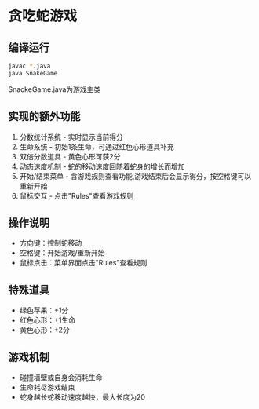 # 贪吃蛇游戏


## 编译运行
```bash
javac *.java
java SnakeGame
```
SnackeGame.java为游戏主类

## 实现的额外功能
1. 分数统计系统 - 实时显示当前得分
2. 生命系统 - 初始1条生命，可通过红色心形道具补充
3. 双倍分数道具 - 黄色心形可获2分
4. 动态速度机制 - 蛇的移动速度回随着蛇身的增长而增加
5. 开始/结束菜单 - 含游戏规则查看功能,游戏结束后会显示得分，按空格键可以重新开始
6. 鼠标交互 - 点击"Rules"查看游戏规则

## 操作说明
- 方向键：控制蛇移动
- 空格键：开始游戏/重新开始
- 鼠标点击：菜单界面点击"Rules"查看规则

## 特殊道具
- 绿色苹果：+1分
- 红色心形：+1生命
- 黄色心形：+2分

## 游戏机制
- 碰撞墙壁或自身会消耗生命
- 生命耗尽游戏结束
- 蛇身越长蛇移动速度越快，最大长度为20